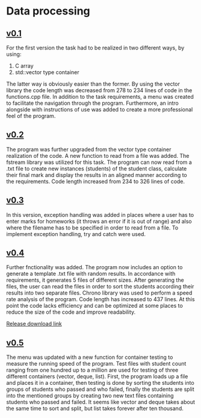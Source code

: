 # Data processing
## [v0.1](https://github.com/thebestprogrammerintheworld/Data_Processing/tree/master/v0.1)
For the first version the task had to be realized in two different ways, by using:
1. C array
2. std::vector type container

The latter way is obviously easier than the former. By using the vector library the code length was decreased from 278 to 234 lines of code in the functions.cpp file. In addition to the task requirements, a menu was created to facilitate the navigation through the program. Furthermore, an intro alongside with instructions of use was added to create a more professional feel of the program. 
## [v0.2](https://github.com/thebestprogrammerintheworld/Data_Processing/tree/master/v0.2)
The program was further upgraded from the vector type container realization of the code. A new function to read from a file was added. The fstream library was utilized for this task. The program can now read from a .txt file to create new instances (students) of the student class, calculate their final mark and display the results in an aligned manner according to the requirements. Code length increased from 234 to 326 lines of code.
## [v0.3](https://github.com/thebestprogrammerintheworld/Data_Processing/tree/master/v0.3)
In this version, exception handling was added in places where a user has to enter marks for homeworks (it throws an error if it is out of range) and also where the filename has to be specified in order to read from a file. To implement exception handling, try and catch were used. 
## [v0.4](https://github.com/thebestprogrammerintheworld/Data_Processing/tree/master/v0.4)
Further fnctionality was added. The program now includes an option to generate a template .txt file with random results. In accordance with requirements, it generates 5 files of different sizes. After generating the files, the user can read the files in order to sort the students according their results into two separate files. Chrono library was used to perform a speed rate analysis of the program. Code length has increased to 437 lines. At this point the code lacks efficiency and can be optimized at some places to reduce the size of the code and improve readability.

[Release download link](https://github.com/thebestprogrammerintheworld/Data_Processing/releases/tag/v0.1-0.4)

## [v0.5](https://github.com/thebestprogrammerintheworld/Data_Processing/tree/master/v0.5)
The menu was updated with a new function for container testing to measure the running speed of the program. Test files with student count ranging from one hundred up to a million are used for testing of three different containers (vector, deque, list). First, the program loads up a file and places it in a container, then testing is done by sorting the students into groups of students who passed and who failed, finally the students are split into the mentioned groups by creating two new text files containing students who passed and failed. It seems like vector and deque takes about the same time to sort and split, but list takes forever after ten thousand.
